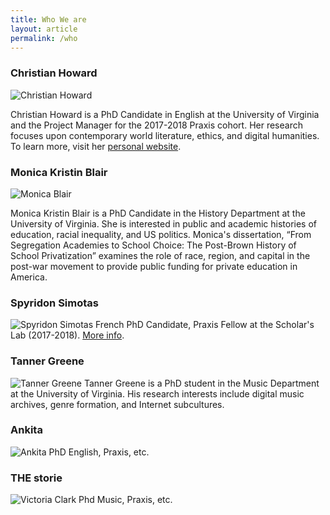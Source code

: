 ```yaml
---
title: Who We are
layout: article
permalink: /who
---
```

### Christian Howard

![Christian Howard](http://scholarslab.org/wp-content/uploads/2017/02/20170829-_DSC0281.jpg)

Christian Howard is a PhD Candidate in English at the University of Virginia and the Project Manager for the 2017-2018 Praxis cohort. Her research focuses upon contemporary world literature, ethics, and digital humanities. To learn more, visit her [personal website](www.christianhoward.org).

### Monica Kristin Blair

![Monica Blair](http://scholarslab.org/wp-content/uploads/2017/09/20170829-_DSC0329.jpg)

Monica Kristin Blair is a PhD Candidate in the History Department at the University of Virginia. She is interested in public and academic histories of education, racial inequality, and US politics. Monica's dissertation, “From Segregation Academies to School Choice: The Post-Brown History of School Privatization” examines the role of race, region, and capital in the post-war movement to provide public funding for private education in America.

### Spyridon Simotas
![Spyridon Simotas](http://scholarslab.org/wp-content/uploads/2017/09/20170829-_DSC0240.jpg)
French PhD Candidate, Praxis Fellow at the Scholar's Lab (2017-2018). [More info](ss4ws.github.io).

### Tanner Greene
![Tanner Greene]()
Tanner Greene is a PhD student in the Music Department at the University of Virginia. His research interests include digital music archives, genre formation, and Internet subcultures.

### Ankita
![Ankita](http://scholarslab.org/wp-content/uploads/2017/09/20170911-_DSC0548.jpg)
PhD English, Praxis, etc.

### THE storie
![Victoria Clark](http://scholarslab.org/wp-content/uploads/2017/09/20170914-_DSC0597.jpg)
Phd Music, Praxis, etc.
